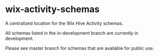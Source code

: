 wix-activity-schemas
====================

A centralized location for the Wix Hive Activity schemas.

All schemas listed in the in-development branch are currently in development.

Please see master branch for schemas that are available for public use.
